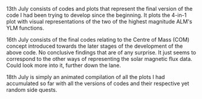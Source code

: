 13th July consists of codes and plots that represent the final version of the code I had been trying to develop since the beginning. It plots the 4-in-1 plot with visual representations of the two of the highest magnitude ALM's YLM functions.

16th July consists of the final codes relating to the Centre of Mass (COM) concept introduced towards the later stages of the development of the above code. No conclusive findings that are of any surprise. It just seems to correspond to the other ways of representing the solar magnetic flux data. Could look more into it, further down the lane.

18th July is simply an animated compilation of all the plots I had accumulated so far with all the versions of codes and their respective yet random side quests.
